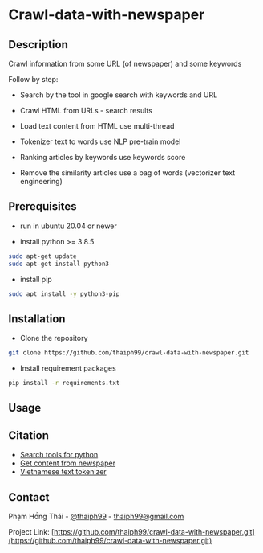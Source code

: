 # Crawl-data-with-newspaper

## Description

Crawl information from some URL (of newspaper) and some keywords

Follow by step:

- Search by the tool in google search with keywords and URL

- Crawl HTML from URLs - search results

- Load text content from HTML use multi-thread

- Tokenizer text to words use NLP pre-train model

- Ranking articles by keywords use keywords score

- Remove the similarity articles use a bag of words (vectorizer text engineering)

## Prerequisites

- run in ubuntu 20.04 or newer

- install python >= 3.8.5

```sh
sudo apt-get update
sudo apt-get install python3
```

- install pip

```sh
sudo apt install -y python3-pip
```

## Installation

- Clone the repository

```sh
git clone https://github.com/thaiph99/crawl-data-with-newspaper.git
```

- Install requirement packages

```sh
pip install -r requirements.txt
```

## Usage

## Citation

- [Search tools for python](https://github.com/MarioVilas/googlesearch.git)
- [Get content from newspaper](https://github.com/codelucas/newspaper.git)
- [Vietnamese text tokenizer](https://github.com/trungtv/pyvi.git)

## Contact

Phạm Hồng Thái - [@thaiph99](https://fb.com/thaiph99) - thaiph99@gmail.com

Project Link: [https://github.com/thaiph99/crawl-data-with-newspaper.git](https://github.com/thaiph99/crawl-data-with-newspaper.git)
